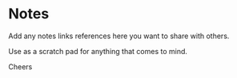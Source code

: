 # Notes


Add any notes links references here you want to share with others.

Use as a scratch pad for anything that comes to mind.

Cheers